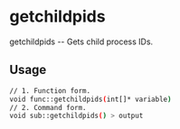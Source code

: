 # getchildpids
getchildpids -- Gets child process IDs.

## Usage
```sh
// 1. Function form.
void func::getchildpids(int[]* variable)
// 2. Command form.
void sub::getchildpids() > output
```
